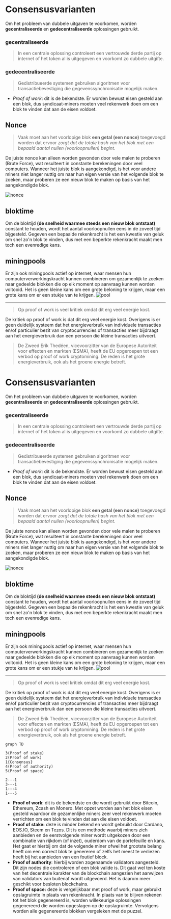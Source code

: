 # Consensusvarianten

Om het probleem van dubbele uitgaven te voorkomen, worden **gecentraliseerde** en **gedecentraliseerde** oplossingen gebruikt.

### gecentraliseerde
> In een centrale oplossing controleert een vertrouwde derde partij op internet of het token al is uitgegeven en voorkomt zo dubbele uitgifte.

### gedecentraliseerde
> Gedistribueerde systemen gebruiken algoritmen voor transactiebevestiging die gegevenssynchronisatie mogelijk maken.

- *Proof of work*: dit is de bekendste. Er worden bewust eisen gesteld aan een blok, dus syndicaat-miners moeten veel rekenwerk doen om een blok te vinden dat aan de eisen voldoet.

Nonce
---
> Vaak moet aan het voorlopige blok **een getal (een nonce)** toegevoegd worden dat ervoor *zorgt dat de totale hash van het blok met een bepaald aantal nullen (voorloopnullen) begint*.

De juiste nonce kan alleen worden gevonden door vele malen te proberen (Brute Force), wat resulteert in constante berekeningen door veel computers. Wanneer het juiste blok is aangekondigd, is het voor andere miners niet langer nuttig om naar hun eigen versie van het volgende blok te zoeken, maar proberen ze een nieuw blok te maken op basis van het aangekondigde blok.

![nonce](https://th.bing.com/th/id/OIP.ATTjWkO48jC7vY0zyBiKQwHaE-?pid=ImgDet&rs=1)

bloktime
---
Om de bloktijd **(de snelheid waarmee steeds een nieuw blok ontstaat)** constant te houden, wordt het aantal voorloopnullen eens in de zoveel tijd bijgesteld.
Gegeven een bepaalde rekenkracht is het een kwestie van geluk om snel zo'n blok te vinden, dus met een beperkte rekenkracht maakt men toch een evenredige kans.

miningpools
---
Er zijn ook miningpools actief op internet, waar mensen  hun computerverwerkingskracht kunnen combineren om gezamenlijk te zoeken naar gedeelde blokken die op elk moment op aanvraag kunnen worden voltooid. Het is geen kleine kans om een grote beloning te krijgen, maar een grote kans om er een stukje van te krijgen.
![pool](https://lh4.googleusercontent.com/Kq9KJMgwTNUfYcgY8GGi57GS6I5Xe4o6eFx9AT54h_FqQhXMq-nI4ZQ2DOeKKXHOqjLXO8VtMkovmnjEyenGI8tViMWIY3ICC--jDzV-da8_Dd53szFZ8R-5nuY5uVm9LJe_iCTo)

---
> Op proof of work is veel kritiek omdat dit erg veel energie kost.

De kritiek op proof of work is dat dit erg veel energie kost. Overigens is er geen duidelijk systeem dat het energieverbruik van individuele transacties en/of particulier bezit van cryptocurrencies of transacties meer bijdraagt aan het energieverbruik dan een persoon die kleine transacties uitvoert.

> De Zweed Erik Thedéen, vicevoorzitter van de Europese Autoriteit voor effecten en markten (ESMA), heeft de EU opgeroepen tot een verbod op proof of work cryptomining. De reden is het grote energieverbruik, ook als het groene energie betreft.

# Consensusvarianten

Om het probleem van dubbele uitgaven te voorkomen, worden **gecentraliseerde** en **gedecentraliseerde** oplossingen gebruikt.

### gecentraliseerde
> In een centrale oplossing controleert een vertrouwde derde partij op internet of het token al is uitgegeven en voorkomt zo dubbele uitgifte.

### gedecentraliseerde
> Gedistribueerde systemen gebruiken algoritmen voor transactiebevestiging die gegevenssynchronisatie mogelijk maken.

- *Proof of work*: dit is de bekendste. Er worden bewust eisen gesteld aan een blok, dus syndicaat-miners moeten veel rekenwerk doen om een blok te vinden dat aan de eisen voldoet.

Nonce
---
> Vaak moet aan het voorlopige blok **een getal (een nonce)** toegevoegd worden dat ervoor *zorgt dat de totale hash van het blok met een bepaald aantal nullen (voorloopnullen) begint*.

De juiste nonce kan alleen worden gevonden door vele malen te proberen (Brute Force), wat resulteert in constante berekeningen door veel computers. Wanneer het juiste blok is aangekondigd, is het voor andere miners niet langer nuttig om naar hun eigen versie van het volgende blok te zoeken, maar proberen ze een nieuw blok te maken op basis van het aangekondigde blok.

![nonce](https://th.bing.com/th/id/OIP.ATTjWkO48jC7vY0zyBiKQwHaE-?pid=ImgDet&rs=1)

bloktime
---
Om de bloktijd **(de snelheid waarmee steeds een nieuw blok ontstaat)** constant te houden, wordt het aantal voorloopnullen eens in de zoveel tijd bijgesteld.
Gegeven een bepaalde rekenkracht is het een kwestie van geluk om snel zo'n blok te vinden, dus met een beperkte rekenkracht maakt men toch een evenredige kans.

miningpools
---
Er zijn ook miningpools actief op internet, waar mensen  hun computerverwerkingskracht kunnen combineren om gezamenlijk te zoeken naar gedeelde blokken die op elk moment op aanvraag kunnen worden voltooid. Het is geen kleine kans om een grote beloning te krijgen, maar een grote kans om er een stukje van te krijgen.
![pool](https://lh4.googleusercontent.com/Kq9KJMgwTNUfYcgY8GGi57GS6I5Xe4o6eFx9AT54h_FqQhXMq-nI4ZQ2DOeKKXHOqjLXO8VtMkovmnjEyenGI8tViMWIY3ICC--jDzV-da8_Dd53szFZ8R-5nuY5uVm9LJe_iCTo)

---
> Op proof of work is veel kritiek omdat dit erg veel energie kost.

De kritiek op proof of work is dat dit erg veel energie kost. Overigens is er geen duidelijk systeem dat het energieverbruik van individuele transacties en/of particulier bezit van cryptocurrencies of transacties meer bijdraagt aan het energieverbruik dan een persoon die kleine transacties uitvoert.

> De Zweed Erik Thedéen, vicevoorzitter van de Europese Autoriteit voor effecten en markten (ESMA), heeft de EU opgeroepen tot een verbod op proof of work cryptomining. De reden is het grote energieverbruik, ook als het groene energie betreft.


```mermaid
graph TD

3(Proof of stake)
2(Proof of work)
1{Consensus}
4(Proof of authority)
5(Proof of space)

2---1
3---1
1---4
1---5

```



- **Proof of work**: dit is de bekendste en die wordt gebruikt door Bitcoin, Ethereum, Zcash en Monero. Met opzet worden aan het blok eisen gesteld waardoor de gezamenlijke miners zeer veel rekenwerk moeten verrichten om een blok te vinden dat aan die eisen voldoet.
- **Proof of stake:** deze is minder bekend en wordt gebruikt door Cardano, EOS.IO, Steem en Tezos. Dit is een methode waarbij miners zich aanbieden en de eerstvolgende miner wordt uitgekozen door een combinatie van rijkdom (of inzet), ouderdom van de portefeuille en kans. Het gaat er hierbij om dat de volgende miner ofwel het grootste belang heeft om een correct blok te genereren of zelfs het meest te verliezen heeft bij het aanbieden van een foutief block.
- **Proof of authority**: hierbij worden zogenaamde validators aangesteld. Dit zijn nodes die controleren of een blok valide is. Dit gaat wel ten koste van het decentrale karakter van de blockchain aangezien het aanwijzen van validators van buitenaf wordt uitgevoerd. Het is daarom meer geschikt voor besloten blockchains.
- **Proof of space:** deze is vergelijkbaar met proof of work, maar gebruikt opslagruimte in plaats van rekenkracht. In plaats van te blijven rekenen tot het blok gegenereerd is, worden willekeurige oplossingen gegenereerd die worden opgeslagen op de opslagruimte. Vervolgens worden alle gegenereerde blokken vergeleken met de puzzel.